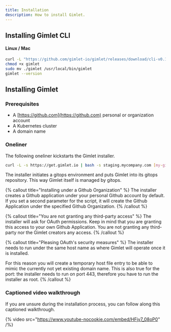 ```yaml
---
title: Installation
description: How to install Gimlet.
---
```


## Installing Gimlet CLI

#### Linux / Mac

```bash
curl -L "https://github.com/gimlet-io/gimlet/releases/download/cli-v0.16.0/gimlet-$(uname)-$(uname -m)" -o gimlet
chmod +x gimlet
sudo mv ./gimlet /usr/local/bin/gimlet
gimlet --version
```

## Installing Gimlet

### Prerequisites

- A [https://github.com](https://github.com) personal or organization account
- A Kubernetes cluster
- A domain name

### Oneliner

The following oneliner kickstarts the Gimlet installer.

```bash
curl -L -s https://get.gimlet.io | bash -s staging.mycompany.com [my-github-org]
```

The installer initiates a gitops environment and puts Gimlet into its gitops repository. This way Gimlet itself is managed by gitops.

{% callout title="Installing under a Github Organization" %}
The installer creates a Github application under your personal Github account by default. If you set a second parameter for the script, it will create the Github Application under the specified Github Organization.
{% /callout %}

{% callout title="You are not granting any third-party access" %}
The installer will ask for OAuth permissions. Keep in mind that you are granting this access to your own Github Application. You are not granting any third-party nor the Gimlet creators any access.
{% /callout %}

{% callout title="Pleasing OAuth's security measures" %}
The installer needs to run under the same host name as where Gimlet will operate once it is installed.

For this reason you will create a temporary host file entry to be able to mimic the currently not yet existing domain name.
This is also true for the port: the installer needs to run on port 443, therefore you have to run the installer as root.
{% /callout %}

### Captioned video walkthrough

If you are unsure during the installation process, you can follow along this captioned walkthrough.

{% video src="https://www.youtube-nocookie.com/embed/HFjv7_08oP0" /%}
